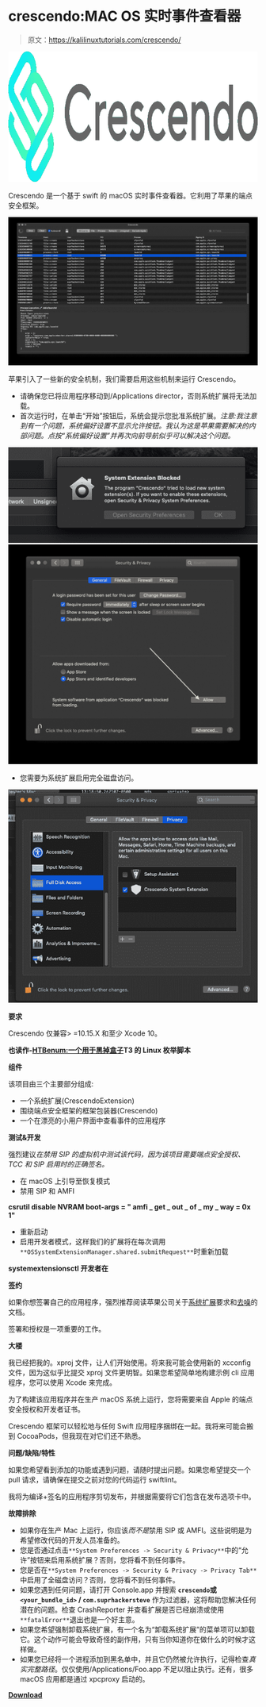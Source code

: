 # crescendo:MAC OS 实时事件查看器

> 原文：<https://kalilinuxtutorials.com/crescendo/>

[![Crescendo : Real Time Event Viewer For MacOS](img/f63a98a10cf9059942befea7fcc0fa48.png "Crescendo : Real Time Event Viewer For MacOS")](https://1.bp.blogspot.com/-bCmhNP5-kiU/Xp8u1c7Bv0I/AAAAAAAAF_Y/LWd9Hd5lvFwAGXtPi_j6tUsOZbGsicRzgCLcBGAsYHQ/s1600/Crescendo%25281%2529.png)

Crescendo 是一个基于 swift 的 macOS 实时事件查看器。它利用了苹果的端点安全框架。

![](img/1e93ee44084ce19c45c2fd46119a83e5.png)

苹果引入了一些新的安全机制，我们需要启用这些机制来运行 Crescendo。

*   请确保您已将应用程序移动到/Applications director，否则系统扩展将无法加载。
*   首次运行时，在单击“开始”按钮后，系统会提示您批准系统扩展。*注意:我注意到有一个问题，系统偏好设置不显示允许按钮。我认为这是苹果需要解决的内部问题。点按“系统偏好设置”并再次向前导航似乎可以解决这个问题。*

![](img/3c54c9c0e77344e527460a0345dfbac4.png)![](img/586578da01571d05356c0a812922f336.png)

*   您需要为系统扩展启用完全磁盘访问。

![](img/6c61e719393ac3fbfb897e9ef75620ff.png)

**要求**

Crescendo 仅兼容> =10.15.X 和至少 Xcode 10。

**也读作-[HTBenum:一个用于黑掉盒子](https://kalilinuxtutorials.com/htbenum/)T3 的 Linux 枚举脚本**

**组件**

该项目由三个主要部分组成:

*   一个系统扩展(CrescendoExtension)
*   围绕端点安全框架的框架包装器(Crescendo)
*   一个在漂亮的小用户界面中查看事件的应用程序

**测试&开发**

强烈建议*在禁用 SIP 的虚拟机中测试该代码，因为该项目需要端点安全授权、TCC 和 SIP 启用时的正确签名。*

*   在 macOS 上引导至恢复模式
*   禁用 SIP 和 AMFI

**csrutil disable
NVRAM boot-args = " amfi _ get _ out _ of _ my _ way = 0x 1"**

*   重新启动
*   启用开发者模式，这样我们的扩展将在每次调用`**OSSystemExtensionManager.shared.submitRequest**`时重新加载

**systemextensionsctl 开发者在**

**签约**

如果你想签署自己的应用程序，强烈推荐阅读苹果公司关于[系统扩展](https://developer.apple.com/documentation/systemextensions)要求和[去噪](https://developer.apple.com/documentation/xcode/notarizing_macos_software_before_distribution)的文档。

签署和授权是一项重要的工作。

**大楼**

我已经把我的。xproj 文件，让人们开始使用。将来我可能会使用新的 xcconfig 文件，因为这似乎比提交 xproj 文件更明智。如果您希望简单地构建示例 cli 应用程序，您可以使用 Xcode 来完成。

为了构建该应用程序并在生产 macOS 系统上运行，您将需要来自 Apple 的端点安全授权和开发者证书。

Crescendo 框架可以轻松地与任何 Swift 应用程序捆绑在一起。我将来可能会搬到 CocoaPods，但我现在对它们还不熟悉。

**问题/缺陷/特性**

如果您希望看到添加的功能或遇到问题，请随时提出问题。如果您希望提交一个 pull 请求，请确保在提交之前对您的代码运行 swiftlint。

我将为编译+签名的应用程序剪切发布，并根据需要将它们包含在发布选项卡中。

**故障排除**

*   如果你在生产 Mac 上运行，你应该*而不是*禁用 SIP 或 AMFI。这些说明是为希望修改代码的开发人员准备的。
*   您是否通过点击`**System Preferences -> Security & Privacy**`中的“允许”按钮来启用系统扩展？否则，您将看不到任何事件。
*   您是否在`**System Preferences -> Security & Privacy -> Privacy Tab**`中启用了全磁盘访问？否则，您将看不到任何事件。
*   如果您遇到任何问题，请打开 Console.app 并搜索 **`crescendo`或`<your_bundle_id>` / `com.suprhackersteve`** 作为过滤器，这将帮助您解决任何潜在的问题。检查 CrashReporter 并查看扩展是否已经崩溃或使用`**fatalError**`退出也是一个好主意。
*   如果您希望强制卸载系统扩展，有一个名为“卸载系统扩展”的菜单项可以卸载它。这个动作可能会导致奇怪的副作用，只有当你知道你在做什么的时候才这样做。
*   如果您已经将一个进程添加到黑名单中，并且它仍然被允许执行，记得检查*真实完整路径*。仅仅使用/Applications/Foo.app 不足以阻止执行。还有，很多 macOS 应用都是通过 xpcproxy 启动的。

[**Download**](https://github.com/SuprHackerSteve/Crescendo)
